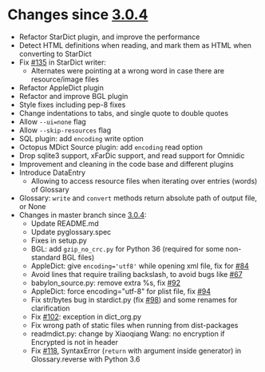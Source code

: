 Changes since [3.0.4](./3.0.4.md)
=================================

-	Refactor StarDict plugin, and improve the performance
-	Detect HTML definitions when reading, and mark them as HTML when converting to StarDict
-	Fix [#135](https://github.com/ilius/pyglossary/issues/135) in StarDict writer:
	-	Alternates were pointing at a wrong word in case there are resource/image files
-	Refactor AppleDict plugin
-	Refactor and improve BGL plugin
-	Style fixes including pep-8 fixes
-	Change indentations to tabs, and single quote to double quotes
-	Allow `--ui=none` flag
-	Allow `--skip-resources` flag
-	SQL plugin: add `encoding` write option
-	Octopus MDict Source plugin: add `encoding` read option
-	Drop sqlite3 support, xFarDic support, and read support for Omnidic
-	Improvement and cleaning in the code base and different plugins
-	Introduce DataEntry
	-	Allowing to access resource files when iterating over entries (words) of Glossary
-	Glossary: `write` and `convert` methods return absolute path of output file, or None
-	Changes in master branch since [3.0.4](./3.0.4.md):
	-	Update README.md
	-	Update pyglossary.spec
	-	Fixes in setup.py
	-	BGL: add `gzip_no_crc.py` for Python 36 (required for some non-standard BGL files)
	-	AppleDict: give `encoding='utf8'` while opening xml file, fix for [#84](https://github.com/ilius/pyglossary/issues/84)
	-	Avoid lines that require trailing backslash, to avoid bugs like [#67](https://github.com/ilius/pyglossary/issues/67)
	-	babylon_source.py: remove extra %s, fix [#92](https://github.com/ilius/pyglossary/issues/92)
	-	AppleDict: force encoding="utf-8" for plist file, fix [#94](https://github.com/ilius/pyglossary/issues/94)
	-	Fix str/bytes bug in stardict.py (fix [#98](https://github.com/ilius/pyglossary/issues/98)) and some renames for clarification
	-	Fix [#102](https://github.com/ilius/pyglossary/issues/102): exception in dict_org.py
	-	Fix wrong path of static files when running from dist-packages
	-	readmdict.py: change by Xiaoqiang Wang: no encryption if Encrypted is not in header
	-	Fix [#118](https://github.com/ilius/pyglossary/issues/118), SyntaxError (`return` with argument inside generator) in Glossary.reverse with Python 3.6
